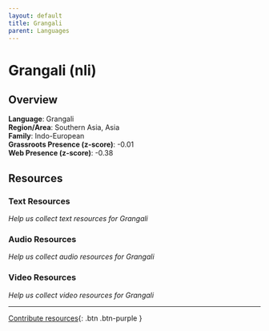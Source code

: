 ```yaml
---
layout: default
title: Grangali
parent: Languages
---
```


# Grangali (nli)

## Overview

**Language**: Grangali  
**Region/Area**: Southern Asia, Asia  
**Family**: Indo-European  
**Grassroots Presence (z-score)**: -0.01  
**Web Presence (z-score)**: -0.38  

## Resources

### Text Resources
*Help us collect text resources for Grangali*

### Audio Resources
*Help us collect audio resources for Grangali*

### Video Resources
*Help us collect video resources for Grangali*

---

[Contribute resources](https://forms.office.com/e/1SfLJx3u1r){: .btn .btn-purple }
